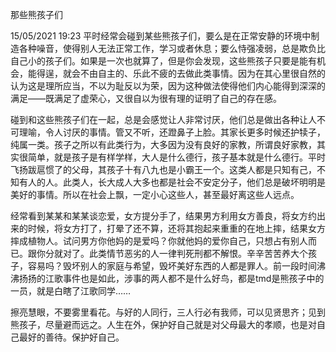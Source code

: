 那些熊孩子们

15/05/2021 19:23
平时经常会碰到某些熊孩子们，要么是在正常安静的环境中制造各种噪音，使得别人无法正常工作，学习或者休息；要么恃强凌弱，总是欺负比自己小的孩子们。如果是一次也就算了，但是你会发现，这些熊孩子只要是能有机会，能得逞，就会不由自主的、乐此不疲的去做此类事情。因为在其心里很自然的认为这是理所应当，不以为耻反以为荣，因为这种做法使得他们内心能得到深深的满足——既满足了虚荣心，又很自以为很有理的证明了自己的存在感。

碰到和这些熊孩子们在一起，总是会感觉让人非常讨厌，他们总是做出各种让人不可理喻，令人讨厌的事情。管又不听，还蹬鼻子上脸。其家长更多时候还护犊子，纯属一类。孩子之所以有此类行为，大多因为没有良好的家教，所谓良好家教，其实很简单，就是孩子是有样学样，大人是什么德行，孩子基本就是什么德行。平时飞扬跋扈惯了的父母，其孩子十有八九也是小霸王一个。这类人都是只知有己，不知有人的人。此类人，长大成人大多也都是社会不安定分子，他们总是破坏明明是美好的事情。所以在社会上飘，一定小心这些人，甚至最好离这些人远点。

经常看到某某和某某谈恋爱，女方提分手了，结果男方利用女方善良，将女方约出来的时候，将女方打了，打晕了还不算，还将其抱起来重重的在地上摔，结果女方摔成植物人。试问男方你他妈的是爱吗？你就他妈的爱你自己，只想占有别人而已。跟你分就对了。此类情节恶劣的人一律判死刑都不解恨。辛辛苦苦养大个孩子，容易吗？毁坏别人的家庭与希望，毁坏美好东西的人都是罪人。前一段时间沸沸扬扬的江歌事件也是如此，涉事的两人都不是什么好鸟，都是tmd是熊孩子中的一员，就是白瞎了江歌同学……

擦亮慧眼，不要雾里看花。与好的人同行，三人行必有我师，可以见贤思齐；见到熊孩子，尽量避而远之。人生在外，保护好自己就是对父母最大的孝顺，也是对自己最好的善待。保护好自己。

